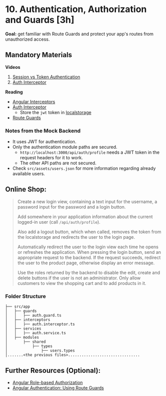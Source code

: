 # 10. Authentication, Authorization and Guards [3h]

**Goal:** get familiar with Route Guards and protect your app's routes from unauthorized access.

## Mandatory Materials

**Videos**

1. [Session vs Token Authentication](https://www.youtube.com/watch?v=UBUNrFtufWo)
2. [Auth Interceptor](https://youtu.be/suTtA0Hlwlk)

**Reading**
- [Angular Interceptors](https://angular.io/guide/http#intercepting-requests-and-responses)
- [Auth Interceptor](https://medium.com/@ryanchenkie_40935/angular-authentication-using-the-http-client-and-http-interceptors-2f9d1540eb8)
    - Store the `jwt` token in [localstorage](https://developer.mozilla.org/en-US/docs/Web/API/Window/localStorage)
- [Route Guards](https://angular.io/guide/router-tutorial-toh#milestone-5-route-guards)

### Notes from the Mock Backend
- It uses JWT for authentication.
- Only the authentication module paths are secured.
    - `http://localhost:3000/api/auth/profile` needs a JWT token in the request headers for it to work.
    - The other API paths are not secured.
- Check `src/assets/users.json` for more information regarding already available users.

## Online Shop:

> Create a new login view, containing a text input for the username, a password input for the password and a login button.
>
> Add somewhere in your application information about the current logged-in user (call `/api/auth/profile`).
>
> Also add a logout button, which when called, removes the token from the localstorage and redirects the user to the login page.
>
> Automatically redirect the user to the login view each time he opens or refreshes the application. When pressing the login button, send an appropriate request to the backend. If the request succeeds, redirect the user to the product page, otherwise display an error message.
>
> Use the roles returned by the backend to disable the edit, create and delete buttons if the user is not an administrator. Only allow customers to view the shopping cart and to add products in it.

### Folder Structure

```text
├── src/app
│   ├── guards
│   │   ├── auth.guard.ts
│   ├── interceptors
│   │   ├── auth.interceptor.ts
│   ├── services
│   │   ├── auth.service.ts
│   ├── modules
│       ├── shared
│           ├── types
│               ├── users.types
│.......<the previous files>................................
```

## Further Resources (Optional):

- [Angular Role-based Authorization](https://jasonwatmore.com/post/2018/11/22/angular-7-role-based-authorization-tutorial-with-example)
- [Angular Authentication: Using Route Guards](https://medium.com/@ryanchenkie_40935/angular-authentication-using-route-guards-bf7a4ca13ae3)

